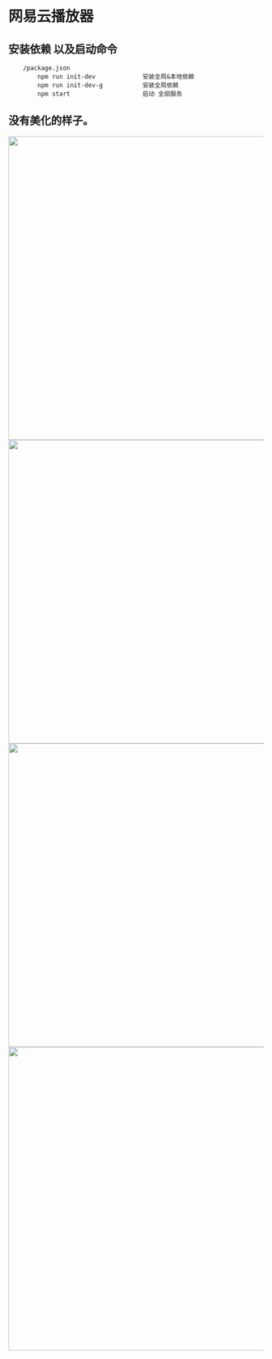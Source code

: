 
#  网易云播放器
## 安装依赖 以及启动命令
```
    /package.json
        npm run init-dev             安装全局&本地依赖
        npm run init-dev-g           安装全局依赖
        npm start                    启动 全部服务
```
## 没有美化的样子。
<img src="https://github.com/LengYXin/Music/blob/master/doc/img/1.png" width="600px" />
<img src="https://github.com/LengYXin/Music/blob/master/doc/img/2.png" width="600px" />
<img src="https://github.com/LengYXin/Music/blob/master/doc/img/3.png" width="600px" />
<img src="https://github.com/LengYXin/Music/blob/master/doc/img/4.png" width="600px" />